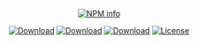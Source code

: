 <div align="center">
  <p>
    <a href="https://nodei.co/npm/@spany/atlas.js/"><img src="https://nodei.co/npm/@spany/atlas.js.png?downloads=true&stars=true" alt="NPM info" /></a>
  </p>
  <p>
    <a href="https://www.npmjs.com/package/@spany/atlas.js"><img src="https://img.shields.io/npm/dt/@spany/atlas.js.svg?style=flat-square" alt="Download" /></a>
    <a href="https://www.npmjs.com/package/@spany/atlas.js"><img src="https://img.shields.io/npm/dw/@spany/atlas.js.svg?style=flat-square" alt="Download" /></a>
    <a href="https://www.npmjs.com/package/@spany/atlas.js"><img src="https://img.shields.io/npm/dm/@spany/atlas.js.svg?style=flat-square" alt="Download" /></a>
    <a href="https://www.npmjs.com/package/@spany/atlas.js"><img src="https://img.shields.io/npm/l/@spany/atlas.js.svg?style=flat-square" alt="License" /></a>
  </p>
</div>
